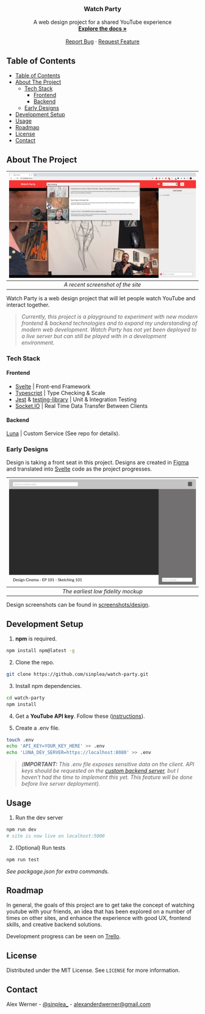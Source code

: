 <br />
<p align="center">
  <h3 align="center">Watch Party</h3>

  <p align="center">
    A web design project for a shared YouTube experience
    <br />
    <a href="https://github.com/sinplea/watch-party"><strong>Explore the docs »</strong></a>
    <br />
    <br />
    <a href="https://github.com/sinplea/watch-party/issues">Report Bug</a>
    ·
    <a href="https://github.com/sinplea/watch-party/issues">Request Feature</a>
  </p>
</p>

<!-- TABLE OF CONTENTS -->
## Table of Contents

- [Table of Contents](#table-of-contents)
- [About The Project](#about-the-project)
  - [Tech Stack](#tech-stack)
    - [Frontend](#frontend)
    - [Backend](#backend)
  - [Early Designs](#early-designs)
- [Development Setup](#development-setup)
- [Usage](#usage)
- [Roadmap](#roadmap)
- [License](#license)
- [Contact](#contact)

<!-- ABOUT THE PROJECT -->
## About The Project

| ![Screenshot](screenshots/screenshot.png) |
|:--:| 
| *A recent screenshot of the site* |

Watch Party is a web design project that will let people watch YouTube and interact together. 

> *Currently, this project is a playground to experiment with new modern frontend & backend technologies and to expand my understanding of modern web development. Watch Party has not yet been deployed to a live server but can still be played with in a development environment.*

### Tech Stack

#### Frontend

* [Svelte](https://github.com/sveltejs/svelte) | Front-end Framework
* [Typescript](https://github.com/microsoft/TypeScript) | Type Checking & Scale
* [Jest](https://github.com/facebook/jest) & [testing-library](https://github.com/testing-library) | Unit & Integration Testing
* [Socket.IO](https://github.com/socketio/socket.io) | Real Time Data Transfer Between Clients

#### Backend

[Luna](https://github.com/sinplea/luna) | Custom Service (See repo for details).

### Early Designs

Design is taking a front seat in this project. Designs are created in [Figma](https://figma.com) and translated into [Svelte](https://github.com/sveltejs/svelte) code as the project progresses.

| ![Low fidelity screenshot](screenshots/design/low-fidelity.png) | 
|:--:| 
| *The earliest low fidelity mockup* |

Design screenshots can be found in [screenshots/design](screenshots/design).

<!-- GETTING STARTED -->
## Development Setup

1. **npm** is required.
```sh
npm install npm@latest -g
```
2. Clone the repo.
```sh
git clone https://github.com/sinplea/watch-party.git
```
3. Install npm dependencies.
```sh
cd watch-party
npm install
```
4. Get a **YouTube API key**. Follow these ([instructions](https://developers.google.com/youtube/v3/getting-started)).

5. Create a .env file.
```sh
touch .env
echo 'API_KEY=YOUR_KEY_HERE' >> .env
echo 'LUNA_DEV_SERVER=https://localhost:8080' >> .env
```

> *(**IMPORTANT:** This .env file exposes sensitive data on the client. API keys should be requested on the [custom backend server](https://github.com/sinplea/luna), but I haven't had the time to implement this yet. This feature will be done before live server deployment).*

## Usage

1. Run the dev server
```sh
npm run dev
# site is now live on localhost:5000
```

2. (Optional) Run tests
```sh
npm run test
```
*See packgage.json for extra commands.*

<!-- ROADMAP -->
## Roadmap


In general, the goals of this project are to get take the concept of watching youtube with your friends, an idea that has been explored on a number of times on other sites, and enhance the experience with good UX, frontend skills, and creative backend solutions.

Development progress can be seen on [Trello](https://trello.com/b/2cXKIJ0l/watch-party).

<!-- LICENSE -->
## License

Distributed under the MIT License. See `LICENSE` for more information.

<!-- CONTACT -->
## Contact

Alex Werner - [@sinplea_](https://twitter.com/@sinplea_) - alexanderdwerner@gmail.com

<!-- MARKDOWN LINKS & IMAGES -->
<!-- https://www.markdownguide.org/basic-syntax/#reference-style-links -->
[stars-shield]: https://img.shields.io/github/stars/sinplea/repo.svg?style=flat-square
